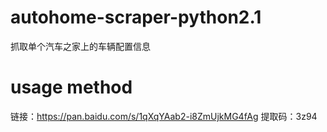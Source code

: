 # autohome-scraper-python2.1
抓取单个汽车之家上的车辆配置信息

# usage method
链接：https://pan.baidu.com/s/1qXqYAab2-i8ZmUjkMG4fAg 
提取码：3z94 
